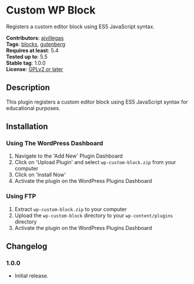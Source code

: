 # Custom WP Block

Registers a custom editor block using ES5 JavaScript syntax.

**Contributors**: [ajvillegas](http://profiles.wordpress.org/ajvillegas)  
**Tags**: [blocks](http://wordpress.org/plugins/tags/blocks), [gutenberg](http://wordpress.org/plugins/tags/gutenberg)  
**Requires at least**: 5.4  
**Tested up to**: 5.5  
**Stable tag**: 1.0.0  
**License**: [GPLv2 or later](http://www.gnu.org/licenses/gpl-2.0.html)

## Description

This plugin registers a custom editor block using ES5 JavaScript syntax for educational purposes.

## Installation

### Using The WordPress Dashboard

1. Navigate to the 'Add New' Plugin Dashboard
2. Click on 'Upload Plugin' and select `wp-custom-block.zip` from your computer
3. Click on 'Install Now'
4. Activate the plugin on the WordPress Plugins Dashboard

### Using FTP

1. Extract `wp-custom-block.zip` to your computer
2. Upload the `wp-custom-block` directory to your `wp-content/plugins` directory
3. Activate the plugin on the WordPress Plugins Dashboard

## Changelog

### 1.0.0

* Initial release.
